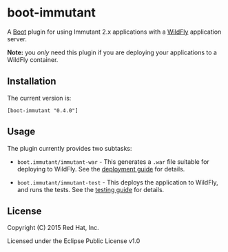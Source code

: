 # boot-immutant

A [Boot](http://boot-clj.com/) plugin for using Immutant 2.x
applications with a [WildFly](http://wildfly.org/) application server.

**Note:** you *only* need this plugin if you are deploying your
applications to a WildFly container.

## Installation

The current version is:

    [boot-immutant "0.4.0"]

## Usage

The plugin currently provides two subtasks:

* `boot.immutant/immutant-war` - This generates a `.war` file suitable
  for deploying to WildFly. See the
  [deployment guide](resources/deployment-guide.md) for details.

* `boot.immutant/immutant-test` - This deploys the application to WildFly, and
  runs the tests. See the [testing guide](resources/testing-guide.md)
  for details.

## License

Copyright (C) 2015 Red Hat, Inc.

Licensed under the Eclipse Public License v1.0
